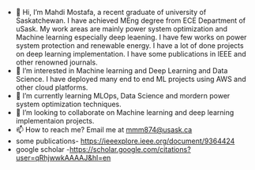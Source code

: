 - 👋 Hi, I’m Mahdi Mostafa, a recent graduate of university of Saskatchewan. I have achieved MEng degree from ECE Department of uSask. My work areas are mainly power system optimization and Machine learning especially deep leaening. I have few works on power system protection and renewable energy. I have a lot of done projects on deep learning implementation. I have some publications in IEEE and other renowned journals.  
- 👀 I’m interested in Machine learning and Deep Learning and Data Science. I have deployed many end to end ML projects using AWS and other cloud platforms.  
- 🌱 I’m currently learning MLOps, Data Science and mordern power system optimization techniques. 
- 💞️ I’m looking to collaborate on Machine learning and deep learning implementaion projects. 
- 📫 How to reach me? Email me at mmm874@usask.ca 
- some publications- https://ieeexplore.ieee.org/document/9364424
- google scholar -https://scholar.google.com/citations?user=qRhjwwkAAAAJ&hl=en

<!---
mahdi-usask/mahdi-usask is a ✨ special ✨ repository because its `README.md` (this file) appears on your GitHub profile.
You can click the Preview link to take a look at your changes.
--->
